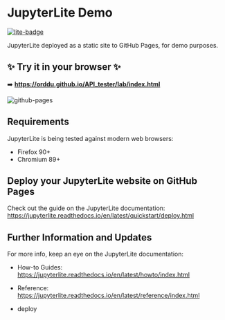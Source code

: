 # JupyterLite Demo

[![lite-badge](https://jupyterlite.rtfd.io/en/latest/_static/badge.svg)](https://orddu.github.io/API_tester/lab/index.html)

JupyterLite deployed as a static site to GitHub Pages, for demo purposes.

## ✨ Try it in your browser ✨

➡️ **https://orddu.github.io/API_tester/lab/index.html**

![github-pages](https://user-images.githubusercontent.com/591645/120649478-18258400-c47d-11eb-80e5-185e52ff2702.gif)

## Requirements

JupyterLite is being tested against modern web browsers:

- Firefox 90+
- Chromium 89+

## Deploy your JupyterLite website on GitHub Pages

Check out the guide on the JupyterLite documentation: https://jupyterlite.readthedocs.io/en/latest/quickstart/deploy.html

## Further Information and Updates

For more info, keep an eye on the JupyterLite documentation:

- How-to Guides: https://jupyterlite.readthedocs.io/en/latest/howto/index.html
- Reference: https://jupyterlite.readthedocs.io/en/latest/reference/index.html

- deploy